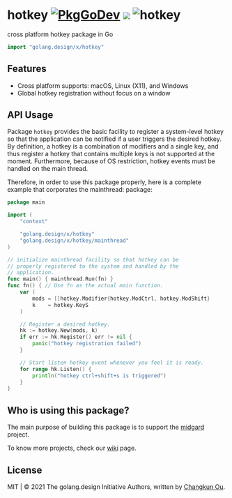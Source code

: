 # hotkey [![PkgGoDev](https://pkg.go.dev/badge/golang.design/x/hotkey)](https://pkg.go.dev/golang.design/x/hotkey) ![](https://changkun.de/urlstat?mode=github&repo=golang-design/hotkey) ![hotkey](https://github.com/golang-design/hotkey/workflows/hotkey/badge.svg?branch=main)

cross platform hotkey package in Go

```go
import "golang.design/x/hotkey"
```

## Features

- Cross platform supports: macOS, Linux (X11), and Windows
- Global hotkey registration without focus on a window

## API Usage

Package `hotkey` provides the basic facility to register a system-level
hotkey so that the application can be notified if a user triggers the
desired hotkey. By definition, a hotkey is a combination of modifiers
and a single key, and thus register a hotkey that contains multiple
keys is not supported at the moment. Furthermore, because of OS
restriction, hotkey events must be handled on the main thread.

Therefore, in order to use this package properly, here is a complete
example that corporates the mainthread:
package:

```go
package main

import (
	"context"

	"golang.design/x/hotkey"
	"golang.design/x/hotkey/mainthread"
)

// initialize mainthread facility so that hotkey can be
// properly registered to the system and handled by the
// application.
func main() { mainthread.Run(fn) }
func fn() { // Use fn as the actual main function.
	var (
		mods = []hotkey.Modifier{hotkey.ModCtrl, hotkey.ModShift}
		k    = hotkey.KeyS
	)

	// Register a desired hotkey.
	hk := hotkey.New(mods, k)
	if err := hk.Register() err != nil {
		panic("hotkey registration failed")
	}

	// Start listen hotkey event whenever you feel it is ready.
	for range hk.Listen() {
		println("hotkey ctrl+shift+s is triggered")
	}
}
```

## Who is using this package?

The main purpose of building this package is to support the
[midgard](https://changkun.de/s/midgard) project.

To know more projects, check our [wiki](https://github.com/golang-design/clipboard/wiki) page.

## License

MIT | &copy; 2021 The golang.design Initiative Authors, written by [Changkun Ou](https://changkun.de).